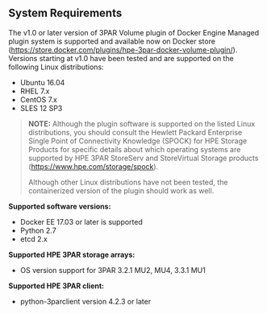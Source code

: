 ## System Requirements

The v1.0 or later version of 3PAR Volume plugin of Docker Engine Managed plugin system is supported and available now on Docker store (https://store.docker.com/plugins/hpe-3par-docker-volume-plugin/).
Versions starting at v1.0 have been tested and are supported on the following Linux distributions:

* Ubuntu 16.04
* RHEL 7.x
* CentOS 7.x
* SLES 12 SP3

>**NOTE:** Although the plugin software is supported on the listed Linux distributions, you should consult the Hewlett Packard Enterprise Single Point of Connectivity Knowledge (SPOCK) for HPE Storage Products for specific details about which operating systems are supported by HPE 3PAR StoreServ and StoreVirtual Storage products (https://www.hpe.com/storage/spock).
>
>Although other Linux distributions have not been tested, the containerized version of the plugin should work as well.

**Supported software versions:**

* Docker EE 17.03 or later is supported
* Python 2.7
* etcd 2.x

**Supported HPE 3PAR storage arrays:**

* OS version support for 3PAR 3.2.1 MU2, MU4, 3.3.1 MU1

**Supported HPE 3PAR client:**

* python-3parclient version 4.2.3 or later
